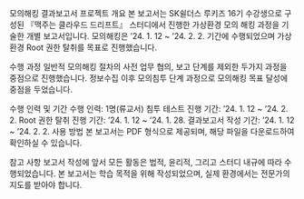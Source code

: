 모의해킹 결과보고서
프로젝트 개요
본 보고서는 SK쉴더스 루키즈 16기 수강생으로 구성된 『맥주는 클라우드 드리프트』 스터디에서 진행한 가상환경 모의 해킹 과정을 기술한 개별 보고서입니다. 모의해킹은 ’24. 1. 12 ~ ’24. 2. 2. 기간에 수행되었으며 가상환경 Root 권한 탈취를 목표로 진행했습니다.

수행 과정
일반적 모의해킹 절차의 사전 업무 협의, 보고 단계를 제외한 두가지 과정을 중점으로 진행했습니다. 정보수집 이후 모의침투 단계 과정으로 모의해킹 목표 달성에 중점을 두었습니다.

수행 인력 및 기간
수행 인력: 1명(류교서)
침투 테스트 진행 기간: ’24. 1. 12 ~ ’24. 2. 2.
Root 권한 탈취 진행 기간: ’24. 1. 12 ~ ’24. 1. 28.
결과보고서 작성 기간: ’24. 1. 12 ~ ’24. 2. 2.
사용 방법
본 보고서는 PDF 형식으로 제공되며, 해당 파일을 다운로드하여 확인하실 수 있습니다.

참고 사항
보고서 작성에 앞서 모든 활동은 법적, 윤리적, 그리고 스터디 내규에 따라 수행되었습니다.
본 보고서는 학습 목적을 위해 작성되었으며, 실제 환경에서는 전문가의 지도를 받아야 합니다.
